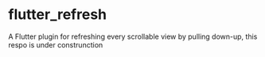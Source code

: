 # flutter_refresh
A Flutter plugin for refreshing every scrollable view by pulling down-up, this respo is under construnction
